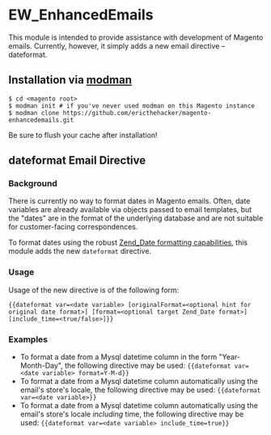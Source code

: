 # EW_EnhancedEmails

This module is intended to provide assistance with development of Magento emails. 
Currently, however, it simply adds a new email directive – dateformat.

## Installation via [modman](https://github.com/colinmollenhour/modman)

```
$ cd <magento root>
$ modman init # if you've never used modman on this Magento instance
$ modman clone https://github.com/ericthehacker/magento-enhancedemails.git
```

Be sure to flush your cache after installation!

## dateformat Email Directive

### Background

There is currently no way to format dates in Magento emails. Often, date variables are already available via objects 
passed to email templates, but the "dates" are in the format of the underlying database and are not suitable for
customer-facing correspondences. 

To format dates using the robust 
[Zend_Date formatting capabilities](http://framework.zend.com/manual/1.12/en/zend.date.constants.html#zend.date.constants.selfdefinedformats), 
this module adds the new `dateformat` directive.

### Usage 

Usage of the new directive is of the following form:

```
{{dateformat var=<date variable> [originalFormat=<optional hint for original date format>] [format=<optional target Zend_Date format>] [include_time=<true/false>]}}
```

### Examples

- To format a date from a Mysql datetime column in the form "Year-Month-Day", the following directive may be used:
  `{{dateformat var=<date variable> format=Y-M-d}}`
- To format a date from a Mysql datetime column automatically using the email's store's locale, the following directive may be used:
  `{{dateformat var=<date variable>}}`
- To format a date from a Mysql datetime column automatically using the email's store's locale *including* time, the following directive may be used:
  `{{dateformat var=<date variable> include_time=true}}`
